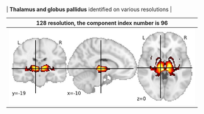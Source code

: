


| **Thalamus and globus pallidus** identified on various resolutions |

| 128 resolution, the component index number is 96|  
|:---:|  
| ![Component 128](../128/final/96.jpg "From component 128: Thalamus and globus pallidus") |